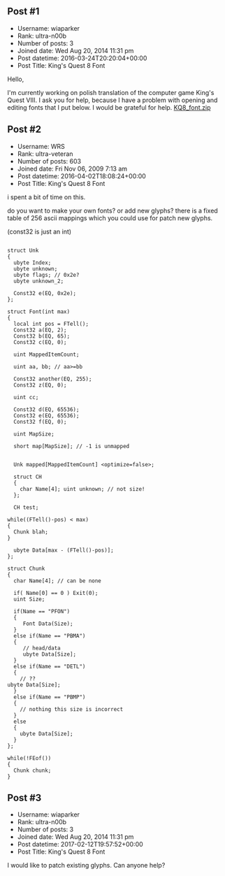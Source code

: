## Post #1
- Username: wiaparker
- Rank: ultra-n00b
- Number of posts: 3
- Joined date: Wed Aug 20, 2014 11:31 pm
- Post datetime: 2016-03-24T20:20:04+00:00
- Post Title: King's Quest 8 Font

Hello, 

I'm currently working on polish translation of the computer game King's Quest VIII. I ask you for help, because I have a problem with opening and editing fonts that I put below. I would be grateful for help. 
[KQ8_font.zip](https://xentaxbackup.github.io/file/10628_KQ8_font.zip)
## Post #2
- Username: WRS
- Rank: ultra-veteran
- Number of posts: 603
- Joined date: Fri Nov 06, 2009 7:13 am
- Post datetime: 2016-04-02T18:08:24+00:00
- Post Title: King's Quest 8 Font

i spent a bit of time on this.


do you want to make your own fonts? or add new glyphs? there is a fixed table of 256 ascii mappings which you could use for patch new glyphs.

(const32 is just an int) 

```

struct Unk
{
  ubyte Index;
  ubyte unknown;
  ubyte flags; // 0x2e?
  ubyte unknown_2;

  Const32 e(EQ, 0x2e);
};

struct Font(int max)
{
  local int pos = FTell();
  Const32 a(EQ, 2);
  Const32 b(EQ, 65);
  Const32 c(EQ, 0);

  uint MappedItemCount;

  uint aa, bb; // aa>=bb

  Const32 another(EQ, 255);
  Const32 z(EQ, 0);

  uint cc;

  Const32 d(EQ, 65536);
  Const32 e(EQ, 65536);
  Const32 f(EQ, 0);
  
  uint MapSize;

  short map[MapSize]; // -1 is unmapped


  Unk mapped[MappedItemCount] <optimize=false>;

  struct CH
  {
    char Name[4]; uint unknown; // not size!
  };

  CH test;
  
while((FTell()-pos) < max)
{
  Chunk blah;
}

  ubyte Data[max - (FTell()-pos)];
};

struct Chunk
{
  char Name[4]; // can be none

  if( Name[0] == 0 ) Exit(0);
  uint Size;

  if(Name == "PFON")
  {
     Font Data(Size);
  }
  else if(Name == "PBMA")
  {
     // head/data
     ubyte Data[Size];
  }
  else if(Name == "DETL")
  {
    // ??
ubyte Data[Size];
  }
  else if(Name == "PBMP")
  {
    // nothing this size is incorrect
  }
  else 
  { 
    ubyte Data[Size];
  }
};

while(!FEof())
{
  Chunk chunk;
}

```
## Post #3
- Username: wiaparker
- Rank: ultra-n00b
- Number of posts: 3
- Joined date: Wed Aug 20, 2014 11:31 pm
- Post datetime: 2017-02-12T19:57:52+00:00
- Post Title: King's Quest 8 Font

I would like to patch existing glyphs. Can anyone help?
